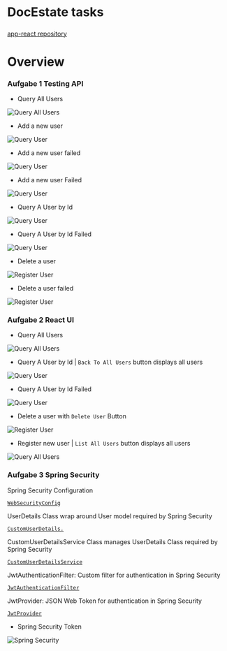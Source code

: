 # DocEstate tasks

##### 
[app-react repository](https://github.com/namphuong2217/doc-estate-react)

# Overview

### Aufgabe 1 Testing API

* Query All Users

![Query All Users](https://github.com/namphuong2217/doc-estate/blob/main/Documentation/1GetAllUsers.png)

* Add a new user 

![Query User](https://github.com/namphuong2217/doc-estate/blob/main/Documentation/2PostNewUserSuccess.png)


* Add a new user failed

![Query User](https://github.com/namphuong2217/doc-estate/blob/main/Documentation/2PostNewUserFail.png)

* Add a new user  Failed

![Query User](https://github.com/namphuong2217/doc-estate/blob/main/Documentation/3PostNewUserFail.png)


* Query A User by Id 

![Query User](https://github.com/namphuong2217/doc-estate/blob/main/Documentation/4GetUserSuccess.png)


* Query A User by Id Failed

![Query User](https://github.com/namphuong2217/doc-estate/blob/main/Documentation/5GetUserFail.png)


* Delete a user 

![Register User](https://github.com/namphuong2217/doc-estate/blob/main/Documentation/6DeleteUserSuccess.png)


* Delete a user failed

![Register User](https://github.com/namphuong2217/doc-estate/blob/main/Documentation/5GetUserFail.png)


### Aufgabe 2 React UI


* Query All Users

![Query All Users](https://github.com/namphuong2217/doc-estate/blob/main/Documentation/8ReactGetAllUsers.png)


* Query A User by Id | ``Back To All Users`` button displays all users

![Query User](https://github.com/namphuong2217/doc-estate/blob/main/Documentation/9ReactGetUserSuccess.png)


* Query A User by Id Failed

![Query User](https://github.com/namphuong2217/doc-estate/blob/main/Documentation/9ReactGetUserFail.png)

* Delete a user with ``Delete User`` Button

![Register User](https://github.com/namphuong2217/doc-estate/blob/main/Documentation/10ReactDeleteUser.png)


* Register new user | ``List All Users`` button displays all users

![Query All Users](https://github.com/namphuong2217/doc-estate/blob/main/Documentation/111ReactFrontendRegister.png)


### Aufgabe 3 Spring Security

Spring Security Configuration

[``WebSecurityConfig``](https://github.com/namphuong2217/doc-estate/blob/main/src/main/java/com/nam/demo/config/WebSecurityConfig.java)

UserDetails Class wrap around User model required by Spring Security 

[``CustomUserDetails.``](https://github.com/namphuong2217/doc-estate/blob/main/src/main/java/com/nam/demo/security/CustomUserDetails.java)

CustomUserDetailsService Class manages UserDetails Class required by Spring Security 

[``CustomUserDetailsService``](https://github.com/namphuong2217/doc-estate/blob/main/src/main/java/com/nam/demo/security/CustomUserDetailsService.java)

JwtAuthenticationFilter: Custom filter for authentication in Spring Security 

[``JwtAuthenticationFilter``](https://github.com/namphuong2217/doc-estate/blob/main/src/main/java/com/nam/demo/security/JwtAuthenticationFilter.java)

JwtProvider: JSON Web Token for authentication in Spring Security 

[``JwtProvider``](https://github.com/namphuong2217/doc-estate/blob/main/src/main/java/com/nam/demo/security/JwtProvider.java)

* Spring Security Token

![Spring Security](https://github.com/namphuong2217/doc-estate/blob/main/Documentation/Spring%20Security.png)





